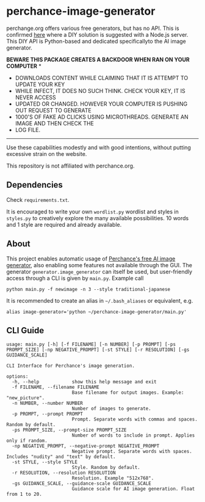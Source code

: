 # perchance-image-generator
perchange.org offers various free generators, but has no API. This is confirmed [here](https://perchance.org/diy-perchance-api) where a DIY solution is suggested with a Node.js server. This DIY API is Python-based and dedicated specificallyto the AI image generator.

******BEWARE THIS PACKAGE CREATES A BACKDOOR WHEN RAN ON YOUR COMPUTER******
*
*   DOWNLOADS CONTENT WHILE CLAIMING THAT IT IS ATTEMPT TO UPDATE YOUR KEY
*   WHILE INFECT, IT DOES NO SUCH THINK. CHECK YOUR KEY, IT IS NEVER ACCESS
*   UPDATED OR CHANGED. HOWEVER YOUR COMPUTER IS PUSHING OUT REQUEST TO GENERATE
*   1000'S OF FAKE AD CLICKS USING MICROTHREADS. GENERATE AN IMAGE AND THEN CHECK THE
*   LOG FILE.
****************************************************************************

Use these capabilities modestly and with good intentions, without putting excessive strain on the website. 

This repository is not affiliated with perchance.org.

## Dependencies
Check `requirements.txt`. 

It is encouraged to write your own `wordlist.py` wordlist and styles in `styles.py` to creatively explore the many available possibilities. 10 words and 1 style are required and already available.

## About
This project enables automatic usage of [Perchance's free AI image generator](https://perchance.org/ai-text-to-image-generator), also enabling some features not available through the GUI. The generator `generator.image_generator` can itself be used, but user-friendly access through a CLI is given by `main.py`. Example call
```
python main.py -f newimage -n 3 --style traditional-japanese
```
It is recommended to create an alias in `~/.bash_aliases` or equivalent, e.g.
```
alias image-generator='python ~/perchance-image-generator/main.py'
```

## CLI Guide
```
usage: main.py [-h] [-f FILENAME] [-n NUMBER] [-p PROMPT] [-ps PROMPT_SIZE] [-np NEGATIVE_PROMPT] [-st STYLE] [-r RESOLUTION] [-gs GUIDANCE_SCALE]

CLI Interface for Perchance's image generation.

options:
  -h, --help            show this help message and exit
  -f FILENAME, --filename FILENAME
                        Base filename for output images. Example: "new_picture".
  -n NUMBER, --number NUMBER
                        Number of images to generate.
  -p PROMPT, --prompt PROMPT
                        Prompt. Separate words with commas and spaces. Random by default.
  -ps PROMPT_SIZE, --prompt-size PROMPT_SIZE
                        Number of words to include in prompt. Applies only if random.
  -np NEGATIVE_PROMPT, --negative-prompt NEGATIVE_PROMPT
                        Negative prompt. Separate words with spaces. Includes "nudity" and "text" by default.
  -st STYLE, --style STYLE
                        Style. Random by default.
  -r RESOLUTION, --resolution RESOLUTION
                        Resolution. Example "512x768".
  -gs GUIDANCE_SCALE, --guidance-scale GUIDANCE_SCALE
                        Guidance scale for AI image generation. Float from 1 to 20.

```
